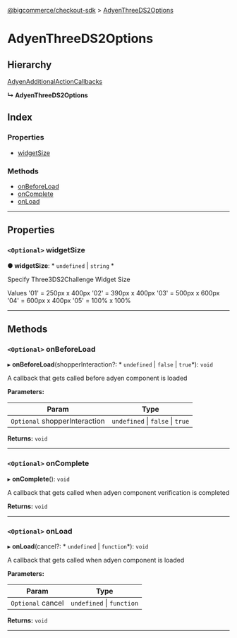 [@bigcommerce/checkout-sdk](../README.md) > [AdyenThreeDS2Options](../interfaces/adyenthreeds2options.md)

# AdyenThreeDS2Options

## Hierarchy

 [AdyenAdditionalActionCallbacks](adyenadditionalactioncallbacks.md)

**↳ AdyenThreeDS2Options**

## Index

### Properties

* [widgetSize](adyenthreeds2options.md#widgetsize)

### Methods

* [onBeforeLoad](adyenthreeds2options.md#onbeforeload)
* [onComplete](adyenthreeds2options.md#oncomplete)
* [onLoad](adyenthreeds2options.md#onload)

---

## Properties

<a id="widgetsize"></a>

### `<Optional>` widgetSize

**● widgetSize**: * `undefined` &#124; `string`
*

Specify Three3DS2Challenge Widget Size

Values '01' = 250px x 400px '02' = 390px x 400px '03' = 500px x 600px '04' = 600px x 400px '05' = 100% x 100%

___

## Methods

<a id="onbeforeload"></a>

### `<Optional>` onBeforeLoad

▸ **onBeforeLoad**(shopperInteraction?: * `undefined` &#124; `false` &#124; `true`*): `void`

A callback that gets called before adyen component is loaded

**Parameters:**

| Param | Type |
| ------ | ------ |
| `Optional` shopperInteraction |  `undefined` &#124; `false` &#124; `true`|

**Returns:** `void`

___
<a id="oncomplete"></a>

### `<Optional>` onComplete

▸ **onComplete**(): `void`

A callback that gets called when adyen component verification is completed

**Returns:** `void`

___
<a id="onload"></a>

### `<Optional>` onLoad

▸ **onLoad**(cancel?: * `undefined` &#124; `function`*): `void`

A callback that gets called when adyen component is loaded

**Parameters:**

| Param | Type |
| ------ | ------ |
| `Optional` cancel |  `undefined` &#124; `function`|

**Returns:** `void`

___

